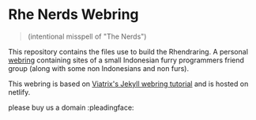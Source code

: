 # Rhe Nerds Webring
>
> (intentional misspell of "The Nerds")

This repository contains the files use to build the Rhendraring. A personal [webring](https://en.wikipedia.org/wiki/Webring) containing sites of a small Indonesian furry programmers friend group (along with some non Indonesians and non furs).

This webring is based on [Viatrix's Jekyll webring tutorial](https://vivivi.leprd.space/webmastery/webring/) and is hosted on netlify.

please buy us a domain :pleadingface:
